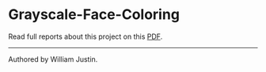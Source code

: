 # Grayscale-Face-Coloring

Read full reports about this project on this [PDF](#).

---

Authored by William Justin.
